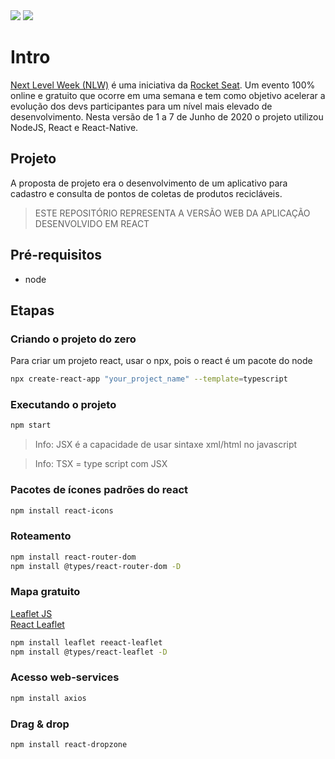 <img src="https://img.shields.io/github/languages/count/alrlima/nlw2020-web?style=flat-square" />
<img src="https://img.shields.io/github/languages/top/alrlima/nlw2020-web?style=flat-square" />

# Intro
[Next Level Week (NLW)](https://nextlevelweek.com) é uma iniciativa da [Rocket Seat](https://rocketseat.com.br/). Um evento 100% online e gratuito que ocorre em uma semana e tem como objetivo acelerar a evolução dos devs participantes para um nível mais elevado de desenvolvimento.
Nesta versão de 1 a 7 de Junho de 2020 o projeto utilizou NodeJS, React e React-Native.

## Projeto
A proposta de projeto era o desenvolvimento de um aplicativo para cadastro e consulta de pontos de coletas de produtos recicláveis.
> ESTE REPOSITÓRIO REPRESENTA A VERSÃO WEB DA APLICAÇÃO DESENVOLVIDO EM REACT

## Pré-requisitos
- node

## Etapas

### Criando o projeto do zero
Para criar um projeto react, usar o npx, pois o react é um pacote do node
```sh
npx create-react-app "your_project_name" --template=typescript
```

### Executando o projeto
```sh
npm start
```

> Info: JSX é a capacidade de usar sintaxe xml/html no javascript

> Info: TSX = type script com JSX

### Pacotes de ícones padrões do react
```sh
npm install react-icons
```

### Roteamento
```sh
npm install react-router-dom
npm install @types/react-router-dom -D
```

### Mapa gratuito
[Leaflet JS](https://leafletjs.com/)  
[React Leaflet](https://react-leaflet.js.org/)
```sh
npm install leaflet reeact-leaflet
npm install @types/react-leaflet -D
```

### Acesso web-services
```sh
npm install axios
```

### Drag & drop
```sh
npm install react-dropzone
```
